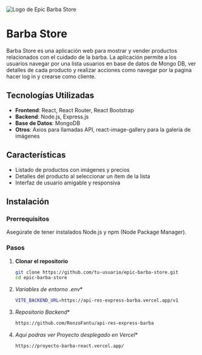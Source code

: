 ![Logo de Epic Barba Store](https://res.cloudinary.com/da2aauwq2/image/upload/v1713512881/Beard-Store/logo2.png)

# Barba Store

Barba Store es una aplicación web para mostrar y vender productos relacionados con el cuidado de la barba. La aplicación permite a los usuarios navegar por una lista usuarios en base de datos de Mongo DB, ver detalles de cada producto y realizar acciones como navegar por la pagina hacer log in y crearse como cliente.

## Tecnologías Utilizadas

- **Frontend**: React, React Router, React Bootstrap
- **Backend**: Node.js, Express.js
- **Base de Datos**: MongoDB
- **Otros**: Axios para llamadas API, react-image-gallery para la galería de imágenes

## Características

- Listado de productos con imágenes y precios
- Detalles del producto al seleccionar un ítem de la lista
- Interfaz de usuario amigable y responsiva

## Instalación

### Prerrequisitos

Asegúrate de tener instalados Node.js y npm (Node Package Manager).

### Pasos

1. **Clonar el repositorio**

   ```bash
   git clone https://github.com/tu-usuario/epic-barba-store.git
   cd epic-barba-store
2. *Variables de entorno .env**

   ```bash
   VITE_BACKEND_URL=https://api-res-express-barba.vercel.app/v1

3. *Repositorio Backend**

   ```bash
   https://github.com/RenzoFantu/api-res-express-barba

4. *Aqui podras ver Proyecto desplegado en Vercel**

   ```bash
   https://proyecto-barba-react.vercel.app/
